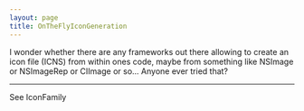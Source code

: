 ```yaml
---
layout: page
title: OnTheFlyIconGeneration
---
```


I wonder whether there are any frameworks out there allowing to create an icon file (ICNS) from within ones code, maybe from something like NSImage or NSImageRep or CIImage or so... Anyone ever tried that?

----

See IconFamily

